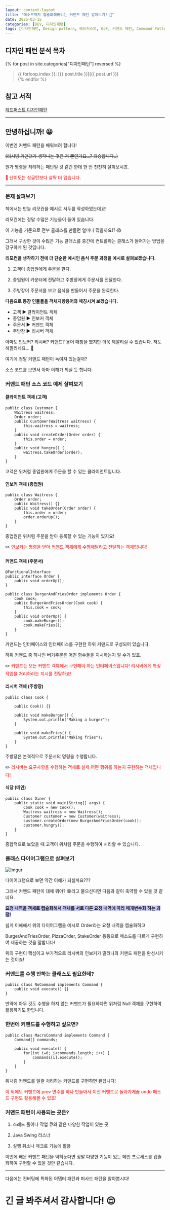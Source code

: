 ```yaml
---
layout: content-layout
title: "메소드까지 캡슐화해버리는 커맨드 패턴 알아보기! 💪"
date: 2025-03-15
categories: [DEV, 디자인패턴]
tags: [디자인패턴, Design pattern, 헤드퍼스트, GoF, 커맨드 패턴, Command Pattern]
---
```


## 디자인 패턴 분석 목차

{% for post in site.categories["디자인패턴"] reversed %}
> {{ forloop.index }}: [{{ post.title }}]({{ post.url }})    
{% endfor %}

## 참고 서적

[헤드퍼스트 디자인패턴](https://product.kyobobook.co.kr/detail/S000001810483)

---

## 안녕하십니까! 😀

이번엔 커맨드 패턴을 배워보려 합니다!

~~(리시빙 커맨더가 생각나는 것은 저 뿐인가요...? 죄송합니다..)~~

뭔가 명령을 처리하는 패턴일 것 같긴 한데 한 번 천천히 살펴보시죠. 

<span style="color: red;">🥊 난이도는 싱글턴보다 살짝 더 맵습니다.</span>

---

###  문제 살펴보기

책에서는 만능 리모컨을 예시로 서두를 작성하였는데요!

리모컨에는 정말 수많은 기능들이 들어 있습니다.

이 기능을 기준으로 전부 클래스를 만들면 얼마나 많을까요!? 😱

그래서 구상한 것이 수많은 기능 클래스를 중간에 컨트롤하는 클래스가 들어가는 방법을 강구하게 된 것입니다.

**리모컨을 생각하기 전에 더 단순한 예시인 음식 주문 과정을 예시로 살펴보겠습니다.**

1. 고객이 종업원에게 주문을 한다.

2. 종업원이 카운터에 전달하고 주방장에게 주문서를 전달한다.

3. 주방장이 주문서를 보고 음식을 만들어서 주문을 완료한다.

**다음으로 등장 인물들을 객체지향용어와 매칭시켜 보겠습니다.**

- 고객 ▶️ 클라이언트 객체
- 종업원 ▶️ 인보커 객체
- 주문서 ▶️ 커맨드 객체
- 주방장 ▶️ 리시버 객체

아마도 인보커? 리시버? 커맨드? 용어 매칭을 했지만 더욱 헤깔리실 수 있습니다. 저도 헤깔리네요... 👀

여기에 정말 커맨드 패턴이 녹여져 있는걸까?

소스 코드를 보면서 아마 이해가 되실 듯 합니다.

###  커맨드 패턴 소스 코드 예제 살펴보기

#### 클라이언트 객체 (고객)

```
public class Customer {
	Waitress waitress;
	Order order;
	public Customer(Waitress waitress) {
		this.waitress = waitress;
	}
	public void createOrder(Order order) {
		this.order = order;
	}
	public void hungry() {
		waitress.takeOrder(order);
	}
}
```

고객은 위처럼 종업원에게 주문을 할 수 있는 클라이언트입니다.

#### 인보커 객체 (종업원)

```
public class Waitress {
	Order order;
	public Waitress() {}
	public void takeOrder(Order order) {
		this.order = order; 
		order.orderUp();
	}
}
```

종업원은 위처럼 주문을 받아 등록할 수 있는 기능이 있지요!

✏️ <span style="color: red;">인보커는 명령을 받아 커맨드 객체에게 수행해달라고 전달하는 객체입니다!</span>

#### 커맨드 객체 (주문서)

```
@FunctionalInterface
public interface Order {
	public void orderUp();
}
```

```
public class BurgerAndFriesOrder implements Order {
	Cook cook;
	public BurgerAndFriesOrder(Cook cook) {
		this.cook = cook;
	}
	public void orderUp() {
		cook.makeBurger();
		cook.makeFries();
	}
}
```

커맨드는 인터페이스와 인터페이스를 구현한 하위 커맨드로 구성되어 있습니다.

하위 커맨드 중 하나인 버거주문은 어떤 함수들을 지시하는지 알 수가 있죠.

✏️ <span style="color: red;">커맨드는 모든 커맨드 객체에서 구현해야 하는 인터페이스입니다! 리시버에게 특정 작업을 처리하라는 지시를 전달하죠!</span>

#### 리시버 객체 (주방장)

```
public class Cook {

	public Cook() {}

	public void makeBurger() {
		System.out.println("Making a burger");
	}

	public void makeFries() {
		System.out.println("Making fries");
	}
}
```

주방장은 본격적으로 주문서의 명령을 수행합니다.

✏️ <span style="color: red;">리시버는 요구사항을 수행하는 객체로 실제 어떤 행위를 하는지 구현하는 객체입니다!</span>

#### 식당 (메인)

```
public class Diner {
	public static void main(String[] args) {
		Cook cook = new Cook();
		Waitress waitress = new Waitress();
		Customer customer = new Customer(waitress);
		customer.createOrder(new BurgerAndFriesOrder(cook));
		customer.hungry();
	}
}
```

종합적으로 보았을 때 고객이 위처럼 주문을 수행하여 처리할 수 있습니다.

###  클래스 다이어그램으로 살펴보기

![Imgur](https://i.imgur.com/3lQkNiV.png)

다이어그램으로 보면 약간 이해가 되실까요???

그래서 커맨드 패턴이 대체 뭐야? 😩라고 물으신다면 다음과 같이 축약할 수 있을 것 같네요.

<span style="background-color:rgb(200, 200, 255);">**요청 내역을 객체로 캡슐화해서 객체를 서로 다른 요청 내역에 따라 매개변수화 하는 과정!**</span>

쉽게 이해해서 위의 다이어그램을 예시로 Order라는 요청 내역을 캡슐화하고

BurgerAndFriesOrder, PizzaOrder, StakeOrder 등등으로 메소드를 다르게 구현하여 제공하는 것을 말합니다!

위의 구현이 핵심이고 부가적으로 리시버와 인보커가 딸려나와 커맨드 패턴을 완성시키는 것이죠!

###  커맨드를 수행 안하는 클래스도 필요한데?

```
public class NoCommand implements Command {
	public void execute() {}
}
```

만약에 아무 것도 수행을 하지 않는 커맨드가 필요하다면 위처럼 Null 객체를 구현하여 활용하기도 한답니다.

###  한번에 커맨드를 수행하고 싶으면?

```
public class MacroCommand implements Command {
	Command[] commands;

	public void execute() {
		for(int i=0; i<commands.length; i++) {
			commands[i].execute();
		}
	}
}
```

위처럼 커맨드를 일괄 처리하는 커맨드를 구현하면 된답니다!

<span style="color: red;">이 외에도 커맨드에 prev 변수를 하나 만들어서 이전 커맨드로 돌아가게끔 undo 메소드 구현도 활용해볼 수 있죠!</span>

###  커맨드 패턴이 사용되는 곳은?

1. 스레드 풀이나 작업 큐와 같은 다양한 작업이 있는 곳

2. Java Swing 리스너

3. 실행 취소나 매크로 기능에 활용

이번에 배운 커맨드 패턴을 익혀둔다면 정말 다양한 기능이 있는 메인 프로세스를 캡슐화하여 구현할 수 있을 것만 같습니다.

---

다음에는 컨버팅에 특화된 어댑터 패턴과 퍼사드 패턴을 알아봅시다!

# 긴 글 봐주셔서 감사합니다! 😌